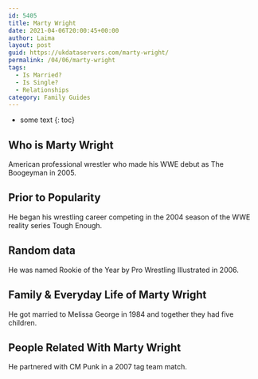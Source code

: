 ```yaml
---
id: 5405
title: Marty Wright
date: 2021-04-06T20:00:45+00:00
author: Laima
layout: post
guid: https://ukdataservers.com/marty-wright/
permalink: /04/06/marty-wright
tags:
  - Is Married?
  - Is Single?
  - Relationships
category: Family Guides
---
```


* some text
{: toc}


## Who is Marty Wright
                  
                  
                  
American professional wrestler who made his WWE debut as The Boogeyman in 2005.
                  
              
            
              
            
                
                
                
## Prior to Popularity
                  
                  
                  
He began his wrestling career competing in the 2004 season of the WWE reality series Tough Enough.
                  
              
            
              
            
                
                
                
## Random data
                  
                  
                  
He was named Rookie of the Year by Pro Wrestling Illustrated in 2006.
                  
              
            
              
            
                
                
                
## Family & Everyday Life of Marty Wright
                  
                  
                  
He got married to Melissa George in 1984 and together they had five children.
                  
              
            
              
            
                
                
                
## People Related With Marty Wright
                  
                  
                  
He partnered with CM Punk in a 2007 tag team match.
                  
              
            
              
            
                
              
            
              
              
            
            
              
            
          
          
          